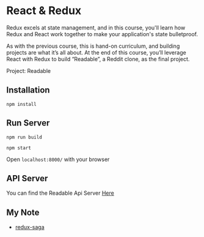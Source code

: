 # React & Redux
Redux excels at state management, and in this course, you'll learn how Redux and React work together to make your application's state bulletproof.

As with the previous course, this is hand-on curriculum, and building projects are what it’s all about. At the end of this course, you’ll leverage React with Redux to build “Readable”, a Reddit clone, as the final project.

Project: Readable

## Installation

` npm install `

## Run Server

` npm run build `

` npm start `

Open ` localhost:8000/ ` with your browser

## API Server

You can find the Readable Api Server [Here](https://github.com/udacity/reactnd-project-readable-starter)


## My Note
+ [redux-saga](https://wtlin1228.gitbooks.io/redux-saga/content/chapter1.html)
